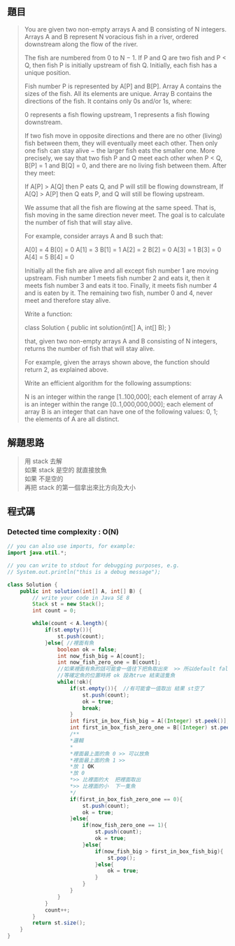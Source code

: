 ## 題目
>	You are given two non-empty arrays A and B consisting of N integers. Arrays A and B represent N voracious fish in a river, ordered downstream along the flow of the river.
>	
>	The fish are numbered from 0 to N − 1. If P and Q are two fish and P < Q, then fish P is initially upstream of fish Q. Initially, each fish has a unique position.
>	
>	Fish number P is represented by A[P] and B[P]. Array A contains the sizes of the fish. All its elements are unique. Array B contains the directions of the fish. It contains only 0s and/or 1s, where:
>	
>	0 represents a fish flowing upstream,
>	1 represents a fish flowing downstream.
>	
>	If two fish move in opposite directions and there are no other (living) fish between them, they will eventually meet each other. Then only one fish can stay alive − the larger fish eats the smaller one. More precisely, we say that two fish P and Q meet each other when P < Q, B[P] = 1 and B[Q] = 0, and there are no living fish between them. After they meet:
>	
>	If A[P] > A[Q] then P eats Q, and P will still be flowing downstream,
>	If A[Q] > A[P] then Q eats P, and Q will still be flowing upstream.
>	
>	We assume that all the fish are flowing at the same speed. That is, fish moving in the same direction never meet. The goal is to calculate the number of fish that will stay alive.
>	
>	For example, consider arrays A and B such that:
>	
>	A[0] = 4 B[0] = 0 A[1] = 3 B[1] = 1 A[2] = 2 B[2] = 0 A[3] = 1 B[3] = 0 A[4] = 5 B[4] = 0
>	
>	Initially all the fish are alive and all except fish number 1 are moving upstream. Fish number 1 meets fish number 2 and eats it, then it meets fish number 3 and eats it too. Finally, it meets fish number 4 and is eaten by it. The remaining two fish, number 0 and 4, never meet and therefore stay alive.
>	
>	Write a function:
>	
>	class Solution { public int solution(int[] A, int[] B); }
>	
>	that, given two non-empty arrays A and B consisting of N integers, returns the number of fish that will stay alive.
>	
>	For example, given the arrays shown above, the function should return 2, as explained above.
>	
>	Write an efficient algorithm for the following assumptions:
>	
>	N is an integer within the range [1..100,000];
>	each element of array A is an integer within the range [0..1,000,000,000];
>	each element of array B is an integer that can have one of the following values: 0, 1;
>	the elements of A are all distinct.

## 解題思路
>用 stack 去解 \
>如果 stack 是空的 就直接放魚\
>如果 不是空的\
>再把 stack 的第一個拿出來比方向及大小

## 程式碼
### Detected time complexity : O(N)
```java
// you can also use imports, for example:
import java.util.*;

// you can write to stdout for debugging purposes, e.g.
// System.out.println("this is a debug message");

class Solution {
    public int solution(int[] A, int[] B) {
        // write your code in Java SE 8
        Stack st = new Stack();
        int count = 0;

        while(count < A.length){
            if(st.empty()){
                st.push(count);
            }else{ //裡面有魚
                boolean ok = false; 
                int now_fish_big = A[count];
                int now_fish_zero_one = B[count];
                //如果裡面有魚的話可能會一值往下把魚取出來  >> 所以default false
                //等確定魚的位置時將 ok 設為true 結束這隻魚
                while(!ok){
                    if(st.empty()){  //有可能會一值取出 結果 st空了
                        st.push(count);
                        ok = true;
                        break;
                    }
                    int first_in_box_fish_big = A[(Integer) st.peek()];
                    int first_in_box_fish_zero_one = B[(Integer) st.peek()];
                    /**
                    *邏輯
                    *
                    *裡面最上面的魚 0 >> 可以放魚
                    *裡面最上面的魚 1 >> 
                    *放 1 OK
                    *放 0  
                    *>> 比裡面的大  把裡面取出
                    *>> 比裡面的小  下一隻魚
                    */
                    if(first_in_box_fish_zero_one == 0){
                        st.push(count);
                        ok = true;
                    }else{
                        if(now_fish_zero_one == 1){
                            st.push(count);
                            ok = true;
                        }else{
                            if(now_fish_big > first_in_box_fish_big){
                                st.pop();
                            }else{
                                ok = true;
                            }
                        }
                    }
                }
            }    
            count++;
        }
        return st.size();
    }
}


```






